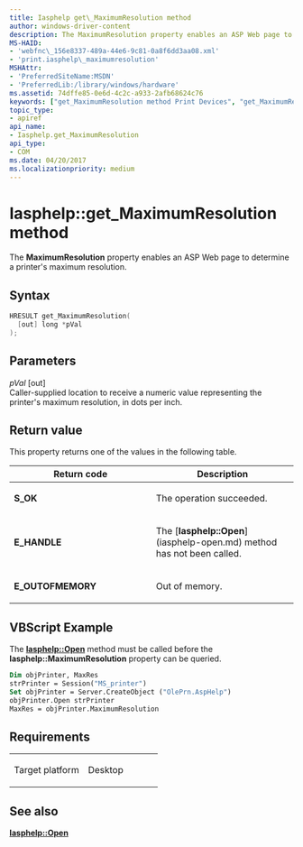 ```yaml
---
title: Iasphelp get\_MaximumResolution method
author: windows-driver-content
description: The MaximumResolution property enables an ASP Web page to determine a printer's maximum resolution.
MS-HAID:
- 'webfnc\_156e8337-489a-44e6-9c81-0a8f6dd3aa08.xml'
- 'print.iasphelp\_maximumresolution'
MSHAttr:
- 'PreferredSiteName:MSDN'
- 'PreferredLib:/library/windows/hardware'
ms.assetid: 74dffe85-0e6d-4c2c-a933-2afb68624c76
keywords: ["get_MaximumResolution method Print Devices", "get_MaximumResolution method Print Devices , Iasphelp interface", "Iasphelp interface Print Devices , get_MaximumResolution method"]
topic_type:
- apiref
api_name:
- Iasphelp.get_MaximumResolution
api_type:
- COM
ms.date: 04/20/2017
ms.localizationpriority: medium
---
```


# Iasphelp::get\_MaximumResolution method

The **MaximumResolution** property enables an ASP Web page to determine a printer's maximum resolution.

Syntax
------

```cpp
HRESULT get_MaximumResolution(
  [out] long *pVal
);
```

Parameters
----------

*pVal* \[out\]  
Caller-supplied location to receive a numeric value representing the printer's maximum resolution, in dots per inch.

Return value
------------

This property returns one of the values in the following table.

<table>
<colgroup>
<col width="50%" />
<col width="50%" />
</colgroup>
<thead>
<tr class="header">
<th>Return code</th>
<th>Description</th>
</tr>
</thead>
<tbody>
<tr class="odd">
<td><strong>S_OK</strong></td>
<td><p>The operation succeeded.</p></td>
</tr>
<tr class="even">
<td><strong>E_HANDLE</strong></td>
<td><p>The [<strong>Iasphelp::Open</strong>](iasphelp-open.md) method has not been called.</p></td>
</tr>
<tr class="odd">
<td><strong>E_OUTOFMEMORY</strong></td>
<td><p>Out of memory.</p></td>
</tr>
</tbody>
</table>

## VBScript Example

The [**Iasphelp::Open**](iasphelp-open.md) method must be called before the **Iasphelp::MaximumResolution** property can be queried.

```vb
Dim objPrinter, MaxRes
strPrinter = Session("MS_printer")
Set objPrinter = Server.CreateObject ("OlePrn.AspHelp")
objPrinter.Open strPrinter
MaxRes = objPrinter.MaximumResolution
```

Requirements
------------

<table>
<colgroup>
<col width="50%" />
<col width="50%" />
</colgroup>
<tbody>
<tr class="odd">
<td><p>Target platform</p></td>
<td>Desktop</td>
</tr>
</tbody>
</table>

## See also

[**Iasphelp::Open**](iasphelp-open.md)
